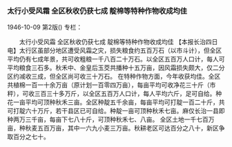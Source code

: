 ### 太行小受风霜  全区秋收仍获七成  靛棉等特种作物收成均佳

1946-10-09
第2版()
专栏：

　　太行小受风霜
    全区秋收仍获七成
    靛棉等特种作物收成均佳
    【本报长治四日电】太行区虽部分地区遭受风霜之灾，损失粮食约五百万石（以市斗计），但全区平均仍有七成年景，共可收粗粮一千八百二十万石。以全区五百万人口计，每人可平均粮食三石多。秋禾中、金皇后玉茭共播种十五万亩，因风霜损失颇大，仅二分区约减收三成，但全区尚可收三十万石。
    在特种作物方面，今年收获均佳。全区共植棉一百一十余万亩（原计划一百零四万亩），每亩平均可收净花三十斤（市秤），可收三百三十多万斤，以全区五百万人口计，每人平均六斤，足可自给。种花一亩平均可顶种秋禾三亩。全区种靛五千余亩，每亩平均可打靛一百二十斤，共可打靛六十万斤，若干县区已可自给。种靛一亩可顶种秋禾七亩。麻仅长治一县即种两万三千亩，每亩下七八十斤，可顶种秋禾七、八亩。
    全区土地一千七百万亩，种秋麦五百万亩，其中一六九小麦三万亩。秋耕老区可达百分之八十，新区争取百分之七十。
